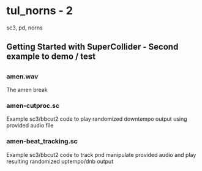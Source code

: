 # tul_norns - 2
sc3, pd, norns
## Getting Started with SuperCollider - Second example to demo / test
##
### amen.wav
The amen break
###
### amen-cutproc.sc
Example sc3/bbcut2 code to play randomized downtempo output using provided audio file
###
### amen-beat_tracking.sc
Example sc3/bbcut2 code to track pnd manipulate provided audio and play resulting randomized uptempo/dnb output
